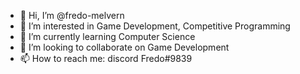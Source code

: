 - 👋 Hi, I’m @fredo-melvern
- 👀 I’m interested in Game Development, Competitive Programming
- 🌱 I’m currently learning Computer Science
- 💞️ I’m looking to collaborate on Game Development
- 📫 How to reach me: discord Fredo#9839

<!---
Fredo-Melvern/Fredo-Melvern is a ✨ special ✨ repository because its `README.md` (this file) appears on your GitHub profile.
You can click the Preview link to take a look at your changes.
--->
